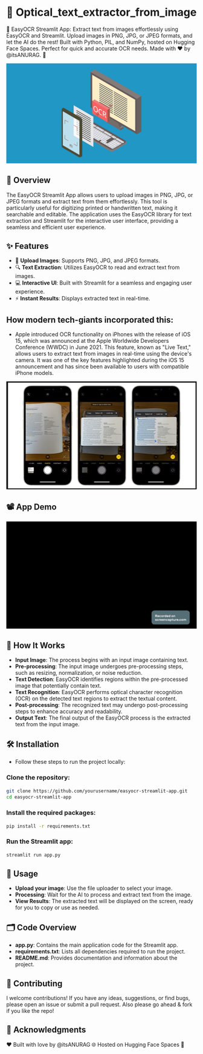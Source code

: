 # 📸 Optical_text_extractor_from_image
🎉 EasyOCR Streamlit App: Extract text from images effortlessly using EasyOCR and Streamlit. Upload images in PNG, JPG, or JPEG formats, and let the AI do the rest! Built with Python, PIL, and NumPy, hosted on Hugging Face Spaces. Perfect for quick and accurate OCR needs. Made with ❤️ by @itsANURAG. 🚀
<p align="center">
<img src="ocr.png" />
</p>

## 📝 Overview
The EasyOCR Streamlit App allows users to upload images in PNG, JPG, or JPEG formats and extract text from them effortlessly. This tool is particularly useful for digitizing printed or handwritten text, making it searchable and editable. The application uses the EasyOCR library for text extraction and Streamlit for the interactive user interface, providing a seamless and efficient user experience.

## ✨ Features
- 📂 **Upload Images**: Supports PNG, JPG, and JPEG formats.
- 🔍 **Text Extraction**: Utilizes EasyOCR to read and extract text from images.
- 💻 **Interactive UI**: Built with Streamlit for a seamless and engaging user experience.
- ⚡ **Instant Results**: Displays extracted text in real-time.

## How modern tech-giants incorporated this:
- Apple introduced OCR functionality on iPhones with the release of iOS 15, which was announced at the Apple Worldwide Developers Conference (WWDC) in June 2021. This feature, known as "Live Text," allows users to extract text from images in real-time using the device's camera. It was one of the key features highlighted during the iOS 15 announcement and has since been available to users with compatible iPhone models.

<p align="center">
<img src="iphone_feature.png" />
</p>

## 📽️ App Demo
![Demo](ocrdemo.gif)

## 🧠 How It Works
- **Input Image**: The process begins with an input image containing text.
- **Pre-processing**: The input image undergoes pre-processing steps, such as resizing, normalization, or noise reduction.
- **Text Detection**: EasyOCR identifies regions within the pre-processed image that potentially contain text.
- **Text Recognition**: EasyOCR performs optical character recognition (OCR) on the detected text regions to extract the textual content.
- **Post-processing**: The recognized text may undergo post-processing steps to enhance accuracy and readability.
- **Output Text**: The final output of the EasyOCR process is the extracted text from the input image.

## 🛠️ Installation
- Follow these steps to run the project locally:
### Clone the repository:
```bash
git clone https://github.com/yourusername/easyocr-streamlit-app.git
cd easyocr-streamlit-app
```
### Install the required packages:
```bash
pip install -r requirements.txt
```
### Run the Streamlit app:
```bash
streamlit run app.py
```

## 📖 Usage
- **Upload your image**: Use the file uploader to select your image.
- **Processing**: Wait for the AI to process and extract text from the image.
- **View Results**: The extracted text will be displayed on the screen, ready for you to copy or use as needed.

## 🗂️ Code Overview
- **app.py**: Contains the main application code for the Streamlit app.
- **requirements.txt**: Lists all dependencies required to run the project.
- **README.md**: Provides documentation and information about the project.

## 🤝 Contributing
I welcome contributions! If you have any ideas, suggestions, or find bugs, please open an issue or submit a pull request. Also please go ahead & fork if you like the repo!

## 🙏 Acknowledgments
❤️ Built with love by @itsANURAG
🌐 Hosted on Hugging Face Spaces 🤗
